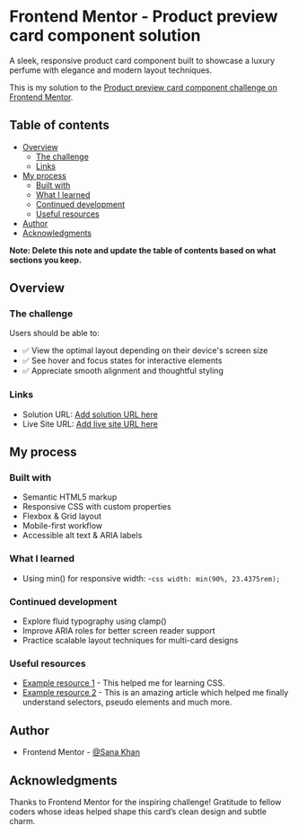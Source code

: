 # Frontend Mentor - Product preview card component solution

A sleek, responsive product card component built to showcase a luxury perfume with elegance and modern layout techniques.

This is my solution to the [Product preview card component challenge on Frontend Mentor](https://www.frontendmentor.io/challenges/product-preview-card-component-GO7UmttRfa). 

## Table of contents

- [Overview](#overview)
  - [The challenge](#the-challenge)
  - [Links](#links)
- [My process](#my-process)
  - [Built with](#built-with)
  - [What I learned](#what-i-learned)
  - [Continued development](#continued-development)
  - [Useful resources](#useful-resources)
- [Author](#author)
- [Acknowledgments](#acknowledgments)

**Note: Delete this note and update the table of contents based on what sections you keep.**

## Overview

### The challenge

Users should be able to:

- ✅  View the optimal layout depending on their device's screen size
- ✅ See hover and focus states for interactive elements
- ✅ Appreciate smooth alignment and thoughtful styling


### Links

- Solution URL: [Add solution URL here](https://www.frontendmentor.io/solutions/crafting-mobile-experiences-with-css-grid-eSqoQdnSdF)
- Live Site URL: [Add live site URL here](https://sana-zen.github.io/Product-Preview-Card/)

## My process

### Built with

- Semantic HTML5 markup
- Responsive CSS with custom properties
- Flexbox & Grid layout
- Mobile-first workflow
- Accessible alt text & ARIA labels


### What I learned

- Using min() for responsive width:
-```css width: min(90%, 23.4375rem);```


### Continued development

- Explore fluid typography using clamp()
- Improve ARIA roles for better screen reader support
- Practice scalable layout techniques for multi-card designs


### Useful resources

- [Example resource 1](https://youtu.be/OXGznpKZ_sA?si=2xPaz74vNBI_suhl) - This helped me for learning CSS.  
- [Example resource 2](https://developer.mozilla.org/en-US/docs/Web/CSS) - This is an amazing article which helped me finally understand selectors, pseudo elements and much more.


## Author

- Frontend Mentor - [@Sana Khan](https://www.frontendmentor.io/profile/Sana-zen)


## Acknowledgments

Thanks to Frontend Mentor for the inspiring challenge!
Gratitude to fellow coders whose ideas helped shape this card’s clean design and subtle charm.

